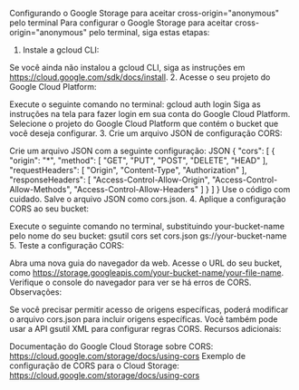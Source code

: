 Configurando o Google Storage para aceitar cross-origin="anonymous" pelo terminal
Para configurar o Google Storage para aceitar cross-origin="anonymous" pelo terminal, siga estas etapas:

1. Instale a gcloud CLI:

Se você ainda não instalou a gcloud CLI, siga as instruções em https://cloud.google.com/sdk/docs/install.
2. Acesse o seu projeto do Google Cloud Platform:

Execute o seguinte comando no terminal:
gcloud auth login
Siga as instruções na tela para fazer login em sua conta do Google Cloud Platform.
Selecione o projeto do Google Cloud Platform que contém o bucket que você deseja configurar.
3. Crie um arquivo JSON de configuração CORS:

Crie um arquivo JSON com a seguinte configuração:
JSON
{
  "cors": [
    {
      "origin": "*",
      "method": [
        "GET",
        "PUT",
        "POST",
        "DELETE",
        "HEAD"
      ],
      "requestHeaders": [
        "Origin",
        "Content-Type",
        "Authorization"
      ],
      "responseHeaders": [
        "Access-Control-Allow-Origin",
        "Access-Control-Allow-Methods",
        "Access-Control-Allow-Headers"
      ]
    }
  ]
}
Use o código com cuidado.
Salve o arquivo JSON como cors.json.
4. Aplique a configuração CORS ao seu bucket:

Execute o seguinte comando no terminal, substituindo your-bucket-name pelo nome do seu bucket:
gsutil cors set cors.json gs://your-bucket-name
5. Teste a configuração CORS:

Abra uma nova guia do navegador da web.
Acesse o URL do seu bucket, como https://storage.googleapis.com/your-bucket-name/your-file-name.
Verifique o console do navegador para ver se há erros de CORS.
Observações:

Se você precisar permitir acesso de origens específicas, poderá modificar o arquivo cors.json para incluir origens específicas.
Você também pode usar a API gsutil XML para configurar regras CORS.
Recursos adicionais:

Documentação do Google Cloud Storage sobre CORS: https://cloud.google.com/storage/docs/using-cors
Exemplo de configuração de CORS para o Cloud Storage: https://cloud.google.com/storage/docs/using-cors
